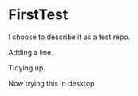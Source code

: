 # FirstTest
I choose to describe it as a test repo.

Adding a line.

Tidying up.

Now trying this in desktop
